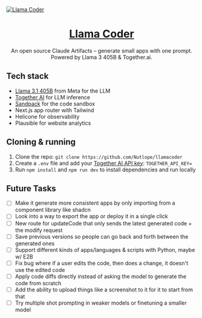 <a href="https://www.llamacoder.io">
  <img alt="Llama Coder" src="./public/og-image.png">
  <h1 align="center">Llama Coder</h1>
</a>

<p align="center">
  An open source Claude Artifacts – generate small apps with one prompt. Powered by Llama 3 405B & Together.ai.
</p>

## Tech stack

- [Llama 3.1 405B](https://ai.meta.com/blog/meta-llama-3-1/) from Meta for the LLM
- [Together AI](https://dub.sh/together-ai) for LLM inference
- [Sandpack](https://sandpack.codesandbox.io/) for the code sandbox
- Next.js app router with Tailwind
- Helicone for observability
- Plausible for website analytics

## Cloning & running

1. Clone the repo: `git clone https://github.com/Nutlope/llamacoder`
2. Create a `.env` file and add your [Together AI API key](https://dub.sh/together-ai): `TOGETHER_API_KEY=`
3. Run `npm install` and `npm run dev` to install dependencies and run locally

## Future Tasks

- [ ] Make it generate more consistent apps by only importing from a component library like shadcn
- [ ] Look into a way to export the app or deploy it in a single click
- [ ] New route for updateCode that only sends the latest generated code + the modify request
- [ ] Save previous versions so people can go back and forth between the generated ones
- [ ] Support different kinds of apps/languages & scripts with Python, maybe w/ E2B
- [ ] Fix bug where if a user edits the code, then does a change, it doesn't use the edited code
- [ ] Apply code diffs directly instead of asking the model to generate the code from scratch
- [ ] Add the ability to upload things like a screenshot to it for it to start from that
- [ ] Try multiple shot prompting in weaker models or finetuning a smaller model
